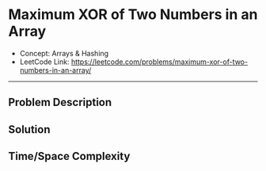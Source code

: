 # Maximum XOR of Two Numbers in an Array

- Concept: Arrays & Hashing
- LeetCode Link: https://leetcode.com/problems/maximum-xor-of-two-numbers-in-an-array/

---

## Problem Description

## Solution

## Time/Space Complexity

